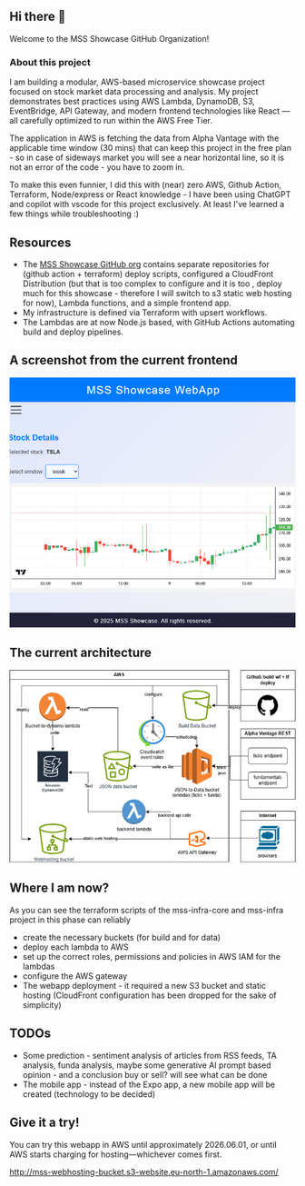 ## Hi there 👋

Welcome to the MSS Showcase GitHub Organization!

### About this project
I am building a modular, AWS-based microservice showcase project focused on stock market data processing and analysis. My project demonstrates best practices using AWS Lambda, DynamoDB, S3, EventBridge, API Gateway, and modern frontend technologies like React — all carefully optimized to run within the AWS Free Tier.

The application in AWS is fetching the data from Alpha Vantage with the applicable time window (30 mins) that can keep this project in the free plan - so in case of sideways market you will see a near horizontal line, so it is not an error of the code - you have to zoom in.

To make this even funnier, I did this with (near) zero AWS, Github Action, Terraform, Node/express or React knowledge - I have been using ChatGPT and copilot with vscode for this project exclusively. At least I've learned a few things while troubleshooting :)

## Resources
- The [MSS Showcase GitHub org](https://github.com/mss-showcase) contains separate repositories for (github action + terraform) deploy scripts, configured a CloudFront Distribution (but that is too complex to configure and it is too , deploy much for this showcase - therefore I will switch to s3 static web hosting for now), Lambda functions, and a simple frontend app.
- My infrastructure is defined via Terraform with upsert workflows.
- The Lambdas are at now Node.js based, with GitHub Actions automating build and deploy pipelines.  

## A screenshot from the current frontend

![webapp screenshot](mss-webapp.png)

## The current architecture

![Architecture](mss-showcase-arch.png)

## Where I am now?

As you can see the terraform scripts of the mss-infra-core and mss-infra project in this phase can reliably 

 * create the necessary buckets (for build and for data)
 * deploy each lambda to AWS
 * set up the correct roles, permissions and policies in AWS IAM for the lambdas
 * configure the AWS gateway
 * The webapp deployment - it required a new S3 bucket and static hosting (CloudFront configuration has been dropped for the sake of simplicity)

## TODOs

 * Some prediction - sentiment analysis of articles from RSS feeds, TA analysis, funda analysis, maybe some generative AI prompt based opinion - and a conclusion buy or sell? will see what can be done
 * The mobile app - instead of the Expo app, a new mobile app will be created (technology to be decided) 

## Give it a try!

You can try this webapp in AWS until approximately 2026.06.01, or until AWS starts charging for hosting—whichever comes first.

http://mss-webhosting-bucket.s3-website.eu-north-1.amazonaws.com/
